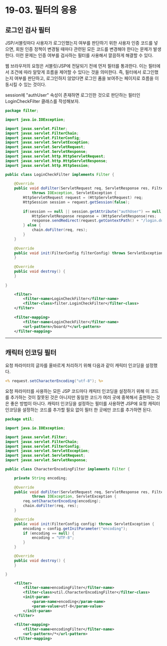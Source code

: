 # 19-03. 필터의 응용
## 로그인 검사 필터
JSP/서블릿마다 사용자가 로그인했는지 여부를 판단하기 위한 사용자 인증 코드를 넣으면, 회원 인증 정책이 변경될 때마다 관련된 모든 코드를 변경해야 한다는 문제가 발생한다.
이런 문제는 인증 여부를 검사하는 필터를 사용해서 깔끔하게 해결할 수 있다.

웹 브라우저의 요청은 서블릿/JSP에 전달되기 전에 먼저 필터를 통과한다. 
이는 필터에서 조건에 따라 알맞게 흐름을 제어할 수 있다는 것을 의미한다. 
즉, 필터에서 로그인했는지 여부를 판단하고, 로그인하지 않았다면 로그인 폼을 보여주는 페이지로 흐름을 이동시킬 수 있는 것이다.

session에 "authUser" 속성이 존재하면 로그인한 것으로 판단하는 필터인 LoginCheckFilter 클래스를 작성해보자.
```java
package filter;

import java.io.IOException;

import javax.servlet.Filter;
import javax.servlet.FilterChain;
import javax.servlet.FilterConfig;
import javax.servlet.ServletException;
import javax.servlet.ServletRequest;
import javax.servlet.ServletResponse;
import javax.servlet.http.HttpServletRequest;
import javax.servlet.http.HttpServletResponse;
import javax.servlet.http.HttpSession;

public class LoginCheckFilter implements Filter {
	
	@Override
	public void doFilter(ServletRequest req, ServletResponse res, FilterChain chain)
			throws IOException, ServletException {
		HttpServletRequest request = (HttpServletRequest) req;
		HttpSession session = request.getSession(false);
		
		if(session == null || session.getAttribute("authUser") == null) {
			HttpServletResponse response = (HttpServletResponse)res;
			response.sendRedirect(request.getContextPath() + "/login.do");
		} else {
			chain.doFilter(req, res);
		}
	}
	
	@Override
	public void init(FilterConfig filterConfig) throws ServletException {
	}
	
	@Override
	public void destroy() {
	}
	
}
```
```xml
	<filter>
		<filter-name>LoginCheckFilter</filter-name>
		<filter-class>filter.LoginCheckFilter</filter-class>
	</filter>
	
	<filter-mapping>
		<filter-name>LoginCheckFilter</filter-name>
		<url-pattern>/board/*</url-pattern>
	</filter-mapping>
```
***
## 캐릭터 인코딩 필터
요청 파라미터의 글자를 올바르게 처리하기 위해 다음과 같이 캐릭터 인코딩을 설정했다.
```jsp
<% request.setCharacterEncoding("utf-8"); %>
```
요청 파라미터를 사용하는 모든 JSP 코드마다 캐릭터 인코딩을 설정하기 위해 이 코드를 추가하는 것이 잘못된 것은 아니지만 동일한 코드가 여러 곳에 중복해서 출현하는 것은 좋은 방법이 아니다.
캐릭터 인코딩을 설정하는 필터를 사용하면 JSP에 요청 캐릭터 인코딩을 설정하는 코드를 추가할 필요 없이 필터 한 곳에만 코드를 추가하면 된다.
```java
package util;

import java.io.IOException;

import javax.servlet.Filter;
import javax.servlet.FilterChain;
import javax.servlet.FilterConfig;
import javax.servlet.ServletException;
import javax.servlet.ServletRequest;
import javax.servlet.ServletResponse;

public class CharacterEncodingFilter implements Filter {

	private String encoding;
	
	@Override
	public void doFilter(ServletRequest req, ServletResponse res, FilterChain chain)
			throws IOException, ServletException {
		req.setCharacterEncoding(encoding);
		chain.doFilter(req, res);
	}

	@Override
	public void init(FilterConfig config) throws ServletException {
		encoding = config.getInitParameter("encoding");
		if (encoding == null) {
			encoding = "UTF-8";
		}
	}

	@Override
	public void destroy() {
	}

}
```
```xml
	<filter>
		<filter-name>encodingFilter</filter-name>
		<filter-class>util.CharacterEncodingFilter</filter-class>
		<init-param>
			<param-name>encoding</param-name>
			<param-value>utf-8</param-value>
		</init-param>
	</filter>
	
	<filter-mapping>
		<filter-name>encodingFilter</filter-name>
		<url-pattern>/*</url-pattern>
	</filter-mapping>
```
